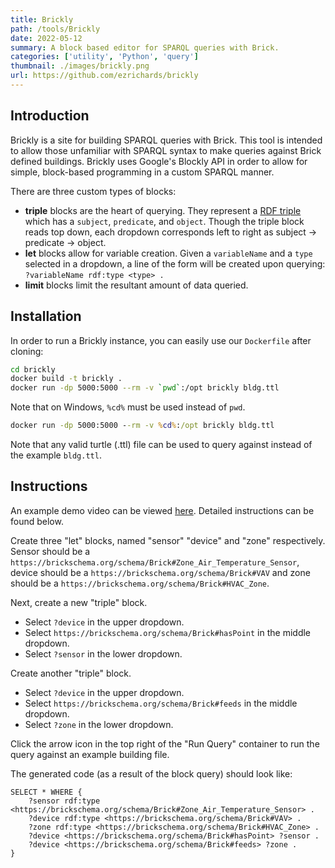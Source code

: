 ```yaml
---
title: Brickly
path: /tools/Brickly
date: 2022-05-12
summary: A block based editor for SPARQL queries with Brick.
categories: ['utility', 'Python', 'query']
thumbnail: ./images/brickly.png
url: https://github.com/ezrichards/brickly
---
```


## Introduction
Brickly is a site for building SPARQL queries with Brick. This tool is intended to allow those unfamiliar with SPARQL syntax to make queries against Brick defined buildings. Brickly uses Google's Blockly API in order to allow for simple, block-based programming in a custom SPARQL manner.

There are three custom types of blocks:
 - **triple** blocks are the heart of querying. They represent a [RDF triple](https://www.w3.org/TR/rdf11-primer/#section-triple) which has a `subject`, `predicate`, and `object`. Though the triple block reads top down, each dropdown corresponds left to right as subject -> predicate -> object.
 - **let** blocks allow for variable creation. Given a `variableName` and a `type` selected in a dropdown, a line of the form will be created upon querying: `?variableName rdf:type <type> .`
 - **limit** blocks limit the resultant amount of data queried.

## Installation
In order to run a Brickly instance, you can easily use our `Dockerfile` after cloning:

```bash
cd brickly
docker build -t brickly .
docker run -dp 5000:5000 --rm -v `pwd`:/opt brickly bldg.ttl
```

Note that on Windows, `%cd%` must be used instead of ``pwd``.

```cmd
docker run -dp 5000:5000 --rm -v %cd%:/opt brickly bldg.ttl
```

Note that any valid turtle (.ttl) file can be used to query against instead of the example `bldg.ttl`.

## Instructions
An example demo video can be viewed [here](https://youtu.be/cSFBMrzIK1s). Detailed instructions can be found below.

Create three "let" blocks, named "sensor" "device" and "zone" respectively. Sensor should be a `https://brickschema.org/schema/Brick#Zone_Air_Temperature_Sensor`, device should be a `https://brickschema.org/schema/Brick#VAV` and zone should be a `https://brickschema.org/schema/Brick#HVAC_Zone`.

Next, create a new "triple" block. 
 - Select `?device` in the upper dropdown. 
 - Select `https://brickschema.org/schema/Brick#hasPoint` in the middle dropdown. 
 - Select `?sensor` in the lower dropdown.

Create another "triple" block. 
 - Select `?device` in the upper dropdown. 
 - Select `https://brickschema.org/schema/Brick#feeds` in the middle dropdown. 
 - Select `?zone` in the lower dropdown.

Click the arrow icon in the top right of the "Run Query" container to run the query against an example building file.

The generated code (as a result of the block query) should look like:

```sparql
SELECT * WHERE {
    ?sensor rdf:type <https://brickschema.org/schema/Brick#Zone_Air_Temperature_Sensor> .
    ?device rdf:type <https://brickschema.org/schema/Brick#VAV> .
    ?zone rdf:type <https://brickschema.org/schema/Brick#HVAC_Zone> .
    ?device <https://brickschema.org/schema/Brick#hasPoint> ?sensor .
    ?device <https://brickschema.org/schema/Brick#feeds> ?zone .
}
```
